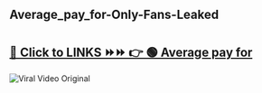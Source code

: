 
 ## Average_pay_for-Only-Fans-Leaked

# <h2><a href="https://clipsfans.com/Average_pay_for&ref=git">🔗 Click to LINKS ⏩⏩ 👉 🟢 Average pay for </a></h2>

<a href="https://clipsfans.com/Average_pay_for&ref=git" rel="nofollow" data-target="animated-image.originalLink"><img src="https://i.ibb.co.com/xMMVF88/686577567.gif" alt="Viral Video Original" style="max-width: 100%; display: inline-block;" data-target="animated-image.originalImage"></a>
